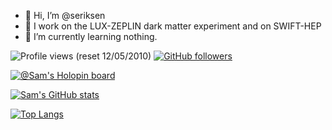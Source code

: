 - 👋 Hi, I’m @seriksen
- 👀 I work on the LUX-ZEPLIN dark matter experiment and on SWIFT-HEP
- 🌱 I’m currently learning nothing.

![Profile views (reset 12/05/2010)](https://komarev.com/ghpvc/?username=seriksen&color=green)
[![GitHub followers](https://img.shields.io/github/followers/Naereen.svg?style=social&label=Follow&maxAge=2592000#annee=BlackLotus)](https://github.com/seriksen?tab=followers)

[![@Sam's Holopin board](https://holopin.io/api/user/board?user=seriksen)](https://holopin.io/@seriksen)

[![Sam's GitHub stats](https://github-readme-stats.vercel.app/api?username=seriksen&count_private=true&show_icons=true&theme=radical)](https://github.com/seriksen/)

[![Top Langs](https://github-readme-stats.vercel.app/api/top-langs/?username=seriksen&layout=compact&theme=radical)](https://github.com/anuraghazra/github-readme-stats)
<!---
seriksen/seriksen is a ✨ special ✨ repository because its `README.md` (this file) appears on your GitHub profile.
You can click the Preview link to take a look at your changes.
--->
